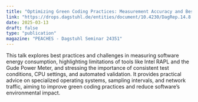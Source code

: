 ```yaml
---
title: "Optimizing Green Coding Practices: Measurement Accuracy and Best Practices"
link: "https://drops.dagstuhl.de/entities/document/10.4230/DagRep.14.8.36"
date: 2025-03-13
draft: false
type: "publication"
magazine: "PEACHES - Dagstuhl Seminar 24351"
---
```


This talk explores best practices and challenges in measuring software energy consumption, highlighting limitations of tools like Intel RAPL and the Gude Power Meter, and stressing the importance of consistent test conditions, CPU settings, and automated validation. It provides practical advice on specialized operating systems, sampling intervals, and network traffic, aiming to improve green coding practices and reduce software’s environmental impact.
